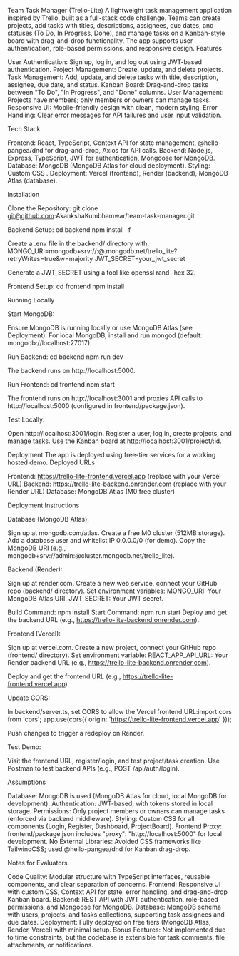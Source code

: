 Team Task Manager (Trello-Lite)
A lightweight task management application inspired by Trello, built as a full-stack code challenge. Teams can create projects, add tasks with titles, descriptions, assignees, due dates, and statuses (To Do, In Progress, Done), and manage tasks on a Kanban-style board with drag-and-drop functionality. The app supports user authentication, role-based permissions, and responsive design.
Features

User Authentication: Sign up, log in, and log out using JWT-based authentication.
Project Management: Create, update, and delete projects.
Task Management: Add, update, and delete tasks with title, description, assignee, due date, and status.
Kanban Board: Drag-and-drop tasks between "To Do", "In Progress", and "Done" columns.
User Management: Projects have members; only members or owners can manage tasks.
Responsive UI: Mobile-friendly design with clean, modern styling.
Error Handling: Clear error messages for API failures and user input validation.

Tech Stack

Frontend: React, TypeScript, Context API for state management, @hello-pangea/dnd for drag-and-drop, Axios for API calls.
Backend: Node.js, Express, TypeScript, JWT for authentication, Mongoose for MongoDB.
Database: MongoDB (MongoDB Atlas for cloud deployment).
Styling: Custom CSS .
Deployment: Vercel (frontend), Render (backend), MongoDB Atlas (database).

Installation

Clone the Repository:
git clone git@github.com:AkankshaKumbhamwar/team-task-manager.git


Backend Setup:
cd backend
npm install -f

Create a .env file in the backend/ directory with:
MONGO_URI=mongodb+srv://<username>:<password>@<cluster>.mongodb.net/trello_lite?retryWrites=true&w=majority
JWT_SECRET=your_jwt_secret

Generate a JWT_SECRET using a tool like openssl rand -hex 32.

Frontend Setup:
cd frontend
npm install



Running Locally

Start MongoDB:

Ensure MongoDB is running locally or use MongoDB Atlas (see Deployment).
For local MongoDB, install and run mongod (default: mongodb://localhost:27017).


Run Backend:
cd backend
npm run dev

The backend runs on http://localhost:5000.

Run Frontend:
cd frontend
npm start

The frontend runs on http://localhost:3001 and proxies API calls to http://localhost:5000 (configured in frontend/package.json).

Test Locally:

Open http://localhost:3001/login.
Register a user, log in, create projects, and manage tasks.
Use the Kanban board at http://localhost:3001/project/:id.



Deployment
The app is deployed using free-tier services for a working hosted demo.
Deployed URLs

Frontend: https://trello-lite-frontend.vercel.app (replace with your Vercel URL)
Backend: https://trello-lite-backend.onrender.com (replace with your Render URL)
Database: MongoDB Atlas (M0 free cluster)

Deployment Instructions

Database (MongoDB Atlas):

Sign up at mongodb.com/atlas.
Create a free M0 cluster (512MB storage).
Add a database user and whitelist IP 0.0.0.0/0 (for demo).
Copy the MongoDB URI (e.g., mongodb+srv://admin:<password>@cluster.mongodb.net/trello_lite).


Backend (Render):

Sign up at render.com.
Create a new web service, connect your GitHub repo (backend/ directory).
Set environment variables:
MONGO_URI: Your MongoDB Atlas URI.
JWT_SECRET: Your JWT secret.


Build Command: npm install
Start Command: npm run start
Deploy and get the backend URL (e.g., https://trello-lite-backend.onrender.com).


Frontend (Vercel):

Sign up at vercel.com.
Create a new project, connect your GitHub repo (frontend/ directory).
Set environment variable:
REACT_APP_API_URL: Your Render backend URL (e.g., https://trello-lite-backend.onrender.com).


Deploy and get the frontend URL (e.g., https://trello-lite-frontend.vercel.app).


Update CORS:

In backend/server.ts, set CORS to allow the Vercel frontend URL:import cors from 'cors';
app.use(cors({ origin: 'https://trello-lite-frontend.vercel.app' }));


Push changes to trigger a redeploy on Render.


Test Demo:

Visit the frontend URL, register/login, and test project/task creation.
Use Postman to test backend APIs (e.g., POST /api/auth/login).



Assumptions

Database: MongoDB is used (MongoDB Atlas for cloud, local MongoDB for development).
Authentication: JWT-based, with tokens stored in local storage.
Permissions: Only project members or owners can manage tasks (enforced via backend middleware).
Styling: Custom CSS for all components (Login, Register, Dashboard, ProjectBoard).
Frontend Proxy: frontend/package.json includes "proxy": "http://localhost:5000" for local development.
No External Libraries: Avoided CSS frameworks like TailwindCSS; used @hello-pangea/dnd for Kanban drag-drop.

Notes for Evaluators

Code Quality: Modular structure with TypeScript interfaces, reusable components, and clear separation of concerns.
Frontend: Responsive UI with custom CSS, Context API for state, error handling, and drag-and-drop Kanban board.
Backend: REST API with JWT authentication, role-based permissions, and Mongoose for MongoDB.
Database: MongoDB schema with users, projects, and tasks collections, supporting task assignees and due dates.
Deployment: Fully deployed on free tiers (MongoDB Atlas, Render, Vercel) with minimal setup.
Bonus Features: Not implemented due to time constraints, but the codebase is extensible for task comments, file attachments, or notifications.

